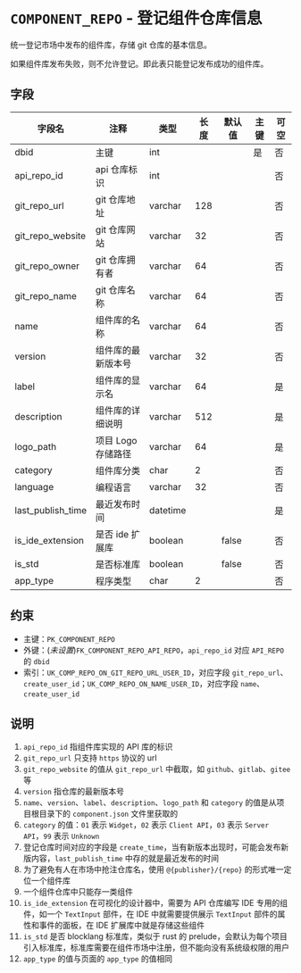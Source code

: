 # `COMPONENT_REPO` - 登记组件仓库信息

统一登记市场中发布的组件库，存储 git 仓库的基本信息。

如果组件库发布失败，则不允许登记。即此表只能登记发布成功的组件库。

## 字段

| 字段名            | 注释               | 类型     | 长度 | 默认值 | 主键 | 可空 |
| ----------------- | ------------------ | -------- | ---- | ------ | ---- | ---- |
| dbid              | 主键               | int      |      |        | 是   | 否   |
| api_repo_id       | api 仓库标识       | int      |      |        |      | 否   |
| git_repo_url      | git 仓库地址       | varchar  | 128  |        |      | 否   |
| git_repo_website  | git 仓库网站       | varchar  | 32   |        |      | 否   |
| git_repo_owner    | git 仓库拥有者     | varchar  | 64   |        |      | 否   |
| git_repo_name     | git 仓库名称       | varchar  | 64   |        |      | 否   |
| name              | 组件库的名称       | varchar  | 64   |        |      | 否   |
| version           | 组件库的最新版本号 | varchar  | 32   |        |      | 否   |
| label             | 组件库的显示名     | varchar  | 64   |        |      | 是   |
| description       | 组件库的详细说明   | varchar  | 512  |        |      | 是   |
| logo_path         | 项目 Logo 存储路径 | varchar  | 64   |        |      | 是   |
| category          | 组件库分类         | char     | 2    |        |      | 否   |
| language          | 编程语言           | varchar  | 32   |        |      | 否   |
| last_publish_time | 最近发布时间       | datetime |      |        |      | 是   |
| is_ide_extension  | 是否 ide 扩展库    | boolean  |      | false  |      | 否   |
| is_std            | 是否标准库         | boolean  |      | false  |      | 否   |
| app_type          | 程序类型           | char     | 2    |        |      | 否   |

## 约束

* 主键：`PK_COMPONENT_REPO`
* 外键：(*未设置*)`FK_COMPONENT_REPO_API_REPO`，`api_repo_id` 对应 `API_REPO` 的 `dbid`
* 索引：`UK_COMP_REPO_ON_GIT_REPO_URL_USER_ID`，对应字段 `git_repo_url`、`create_user_id`；`UK_COMP_REPO_ON_NAME_USER_ID`，对应字段 `name`、`create_user_id`

## 说明

1. `api_repo_id` 指组件库实现的 API 库的标识
2. `git_repo_url` 只支持 `https` 协议的 url
3. `git_repo_website` 的值从 `git_repo_url` 中截取，如 `github`、`gitlab`、`gitee` 等
4. `version` 指仓库的最新版本号
5. `name`、`version`、`label`、`description`、`logo_path` 和 `category` 的值是从项目根目录下的 `component.json` 文件里获取的
6. `category` 的值：`01` 表示 `Widget`，`02` 表示 `Client API`，`03` 表示 `Server API`，`99` 表示 `Unknown`
7. 登记仓库时间对应的字段是 `create_time`，当有新版本出现时，可能会发布新版内容，`last_publish_time` 中存的就是最近发布的时间
8. 为了避免有人在市场中抢注仓库名，使用 `@{publisher}/{repo}` 的形式唯一定位一个组件库
9. 一个组件仓库中只能存一类组件
10. `is_ide_extension` 在可视化的设计器中，需要为 API 仓库编写 IDE 专用的组件，如一个 `TextInput` 部件，在 IDE 中就需要提供展示 `TextInput` 部件的属性和事件的面板，在 IDE 扩展库中就是存储这些组件
11. `is_std` 是否 blocklang 标准库，类似于 rust 的 prelude，会默认为每个项目引入标准库，标准库需要在组件市场中注册，但不能向没有系统级权限的用户
12. `app_type` 的值与页面的 `app_type` 的值相同
